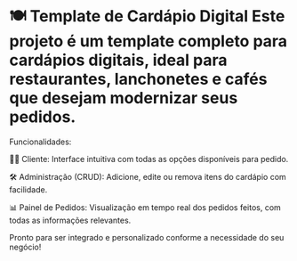 # 🍽️ Template de Cardápio Digital Este projeto é um template completo para cardápios digitais, ideal para restaurantes, lanchonetes e cafés que desejam modernizar seus pedidos.

 Funcionalidades:

🧑‍💻 Cliente: Interface intuitiva com todas as opções disponíveis para pedido.

🛠️ Administração (CRUD): Adicione, edite ou remova itens do cardápio com facilidade.

📊 Painel de Pedidos: Visualização em tempo real dos pedidos feitos, com todas as informações relevantes.

Pronto para ser integrado e personalizado conforme a necessidade do seu negócio!
